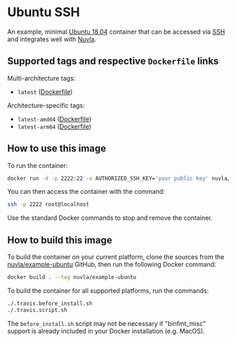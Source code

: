 # Ubuntu SSH

An example, minimal [Ubuntu 18.04](http://releases.ubuntu.com/18.04/)
container that can be accessed via
[SSH](https://en.wikipedia.org/wiki/Secure_Shell) and integrates well
with [Nuvla](https://docs.nuvla.io/).

## Supported tags and respective `Dockerfile` links

Multi-architecture tags: 

 - `latest` ([Dockerfile](https://github.com/nuvla/example-ubuntu/blob/master/Dockerfile))

Architecture-specific tags:

 - `latest-amd64` ([Dockerfile](https://github.com/nuvla/example-ubuntu/blob/master/Dockerfile))
 - `latest-arm64` ([Dockerfile](https://github.com/nuvla/example-ubuntu/blob/master/Dockerfile))

## How to use this image

To run the container:

```sh
docker run -d -p 2222:22 -e AUTHORIZED_SSH_KEY='your public key' nuvla/example-ubuntu
```

You can then access the container with the command:

```sh
ssh -p 2222 root@localhost
```

Use the standard Docker commands to stop and remove the container.

## How to build this image
 
To build the container on your current platform, clone the sources
from the
[nuvla/example-ubuntu](https://github.com/nuvla/example-ubuntu)
GitHub, then run the following Docker command:

```sh
docker build . --tag nuvla/example-ubuntu
```

To build the container for all supported platforms, run the commands:

```sh
./.travis.before_install.sh
./.travis.script.sh
```

The `before_install.sh` script may not be necessary if "binfmt_misc"
support is already included in your Docker installation (e.g. MacOS).
